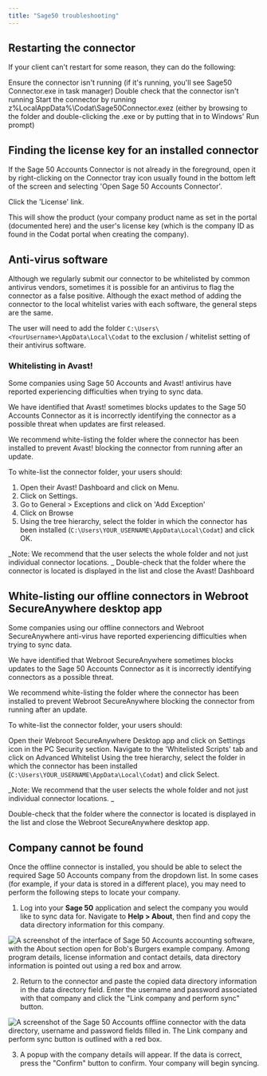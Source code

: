 ```yaml
---
title: "Sage50 troubleshooting"
---
```


## Restarting the connector

If your client can't restart for some reason, they can do the following:

Ensure the connector isn't running (if it's running, you'll see Sage50 Connector.exe in task manager)
Double check that the connector isn't running
Start the connector by running z%LocalAppData%\Codat\Sage50Connector.exez (either by browsing to the folder and double-clicking the .exe or by putting that in to Windows' Run prompt)

## Finding the license key for an installed connector

If the Sage 50 Accounts Connector is not already in the foreground, open it by right-clicking on the Connector tray icon usually found in the bottom left of the screen and selecting 'Open Sage 50 Accounts Connector'.

Click the 'License' link.

This will show the product (your company product name as set in the portal (documented here) and the user's license key (which is the company ID as found in the Codat portal when creating the company).

## Anti-virus software

Although we regularly submit our connector to be whitelisted by common antivirus vendors, sometimes it is possible for an antivirus to flag the connector as a false positive. Although the exact method of adding the connector to the local whitelist varies with each software, the general steps are the same.

The user will need to add the folder `C:\Users\<YourUsername>\AppData\Local\Codat` to the exclusion / whitelist setting of their antivirus software.

### Whitelisting in Avast!

Some companies using Sage 50 Accounts and Avast! antivirus have reported experiencing difficulties when trying to sync data.

We have identified that Avast! sometimes blocks updates to the Sage 50 Accounts Connector as it is incorrectly identifying the connector as a possible threat when updates are first released.

We recommend white-listing the folder where the connector has been installed to prevent Avast! blocking the connector from running after an update.

To white-list the connector folder, your users should:

1. Open their Avast! Dashboard and click on Menu.
2. Click on Settings.
3. Go to General > Exceptions and click on 'Add Exception'
4. Click on Browse
5. Using the tree hierarchy, select the folder in which the connector has been installed (`C:\Users\YOUR_USERNAME\AppData\Local\Codat`) and click OK.

_Note: We recommend that the user selects the whole folder and not just individual connector locations. _
Double-check that the folder where the connector is located is displayed in the list and close the Avast! Dashboard

## White-listing our offline connectors in Webroot SecureAnywhere desktop app

Some companies using our offline connectors and Webroot SecureAnywhere anti-virus have reported experiencing difficulties when trying to sync data.

We have identified that Webroot SecureAnywhere sometimes blocks updates to the Sage 50 Accounts Connector as it is incorrectly identifying connectors as a possible threat.

We recommend white-listing the folder where the connector has been installed to prevent Webroot SecureAnywhere blocking the connector from running after an update.

To white-list the connector folder, your users should:

Open their Webroot SecureAnywhere Desktop app and click on Settings icon in the PC Security section.
Navigate to the 'Whitelisted Scripts' tab and click on Advanced Whitelist
Using the tree hierarchy, select the folder in which the connector has been installed (`C:\Users\YOUR_USERNAME\AppData\Local\Codat`) and click Select.

_Note: We recommend that the user selects the whole folder and not just individual connector locations. _

Double-check that the folder where the connector is located is displayed in the list and close the Webroot SecureAnywhere desktop app.

## Company cannot be found

Once the offline connector is installed, you should be able to select the required Sage 50 Accounts company from the dropdown list. In some cases (for example, if your data is stored in a different place), you may need to perform the following steps to locate your company.

1. Log into your **Sage 50** application and select the company you would like to sync data for. Navigate to **Help > About**, then find and copy the data directory information for this company.

![A screenshot of the interface of Sage 50 Accounts accounting software, with the About section open for Bob's Burgers example company. Among program details, license information and contact details, data directory information is pointed out using a red box and arrow.](/img/integrations/accounting/sage-50/sage50-connector-app-about-section.png)

2. Return to the connector and paste the copied data directory information in the data directory field. Enter the username and password associated with that company and click the "Link company and perform sync" button.

![A screenshot of the Sage 50 Accounts offline connector with the data directory, username and password fields filled in. The Link company and perform sync button is outlined with a red box.](/img/integrations/accounting/sage-50/sage50-connector-app-about-section.png)

3. A popup with the company details will appear. If the data is correct, press the "Confirm" button to confirm. Your company will begin syncing.

